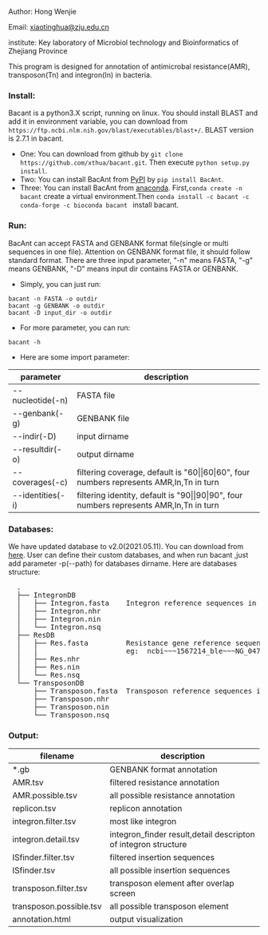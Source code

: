 Author:     Hong Wenjie

Email:      xiaotinghua@zju.edu.cn

institute:  Key laboratory of Microbiol technology and Bioinformatics of Zhejiang Province

This program is designed for annotation of antimicrobal resistance(AMR), transposon(Tn) and integron(In) in bacteria.

### Install:
Bacant is a python3.X script, running on linux. 
You should install BLAST and add it in environment variable, you can download from `https://ftp.ncbi.nlm.nih.gov/blast/executables/blast+/`. BLAST version is 2.7.1 in bacant.

* One:
  You can download from github by `git clone https://github.com/xthua/bacant.git`. Then execute `python setup.py install`.
* Two:
  You can install BacAnt from [PyPI](https://pypi.org/project/BacAnt) by `pip install BacAnt`.
* Three:
  You can install BacAnt from [anaconda](https://anaconda.org/bacant/bacant).
  First,`conda create -n bacant` create a virtual environment.Then `conda install -c bacant -c conda-forge -c bioconda bacant ` install bacant.

### Run:
BacAnt can accept FASTA and GENBANK format file(single or multi sequences in one file). Attention on GENBANK format file, it should follow standard format.
There are three input parameter, "-n" means FASTA, "-g" means GENBANK, "-D" means input dir contains FASTA or GENBANK.
* Simply, you can just run:
```
bacant -n FASTA -o outdir
bacant -g GENBANK -o outdir
bacant -D input_dir -o outdir
```
* For more parameter, you can run:
```
bacant -h
```
* Here are some import parameter:

parameter  | description
---- | -----
--nucleotide(-n) | FASTA file
--genbank(-g) | GENBANK file
--indir(-D) | input dirname
--resultdir(-o) | output dirname
--coverages(-c) | filtering coverage, default is "60\|\|60\|60", four numbers represents AMR,In,Tn in turn
--identities(-i) | filtering identity, default is "90\|\|90\|90", four numbers represents AMR,In,Tn in turn

### Databases:
We have updated database to v2.0(2021.05.11). You can download from [here](http://bacant.net/static/database/v2.0/bacant-db-v2.0.tar.gz).
User can define their custom databases, and when run bacant ,just add parameter -p(--path) for databases dirname.
Here are databases structure:

<pre>
  .
  ├── IntegronDB
  │   ├── Integron.fasta    Integron reference sequences in FASTA format,sequence id must be description|accession,eg: In0|PAU49101
  │   ├── Integron.nhr
  │   ├── Integron.nin
  │   └── Integron.nsq
  ├── ResDB
  │   ├── Res.fasta         Resistance gene reference sequences in FASTA format,sequence id must be database name~~~gene~~~accession~~~description,
  │   │                     eg:  ncbi~~~1567214_ble~~~NG_047553.1~~~BLEOMYCIN BLMA family bleomycin binding protein
  │   ├── Res.nhr
  │   ├── Res.nin
  │   └── Res.nsq
  └── TransposonDB
      ├── Transposon.fasta  Transposon reference sequences in FASTA format,sequence id must be description|accession,eg: Tn2009|CP001937
      ├── Transposon.nhr
      ├── Transposon.nin
      └── Transposon.nsq
</pre>      
### Output:

filename  | description
---- | -----
*.gb | GENBANK format annotation
AMR.tsv | filtered resistance annotation
AMR.possible.tsv | all possible resistance annotation
replicon.tsv | replicon annotation
integron.filter.tsv | most like integron
integron.detail.tsv | integron_finder result,detail descripton of integron structure
ISfinder.filter.tsv | filtered insertion sequences
ISfinder.tsv | all possible insertion sequences
transposon.filter.tsv | transposon element after overlap screen
transposon.possible.tsv | all possible transposon element
annotation.html | output visualization
